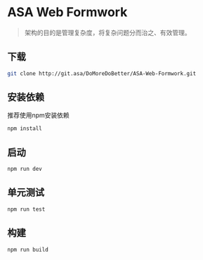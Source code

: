 # <span id="asa">ASA Web Formwork<span>

> 架构的目的是管理复杂度，将复杂问题分而治之、有效管理。

## 下载

```bash
git clone http://git.asa/DoMoreDoBetter/ASA-Web-Formwork.git
```

## 安装依赖

推荐使用npm安装依赖

```bash
npm install
```

## 启动

```bash
npm run dev
```

## 单元测试

```bash
npm run test
```

## 构建

```bash
npm run build
```
